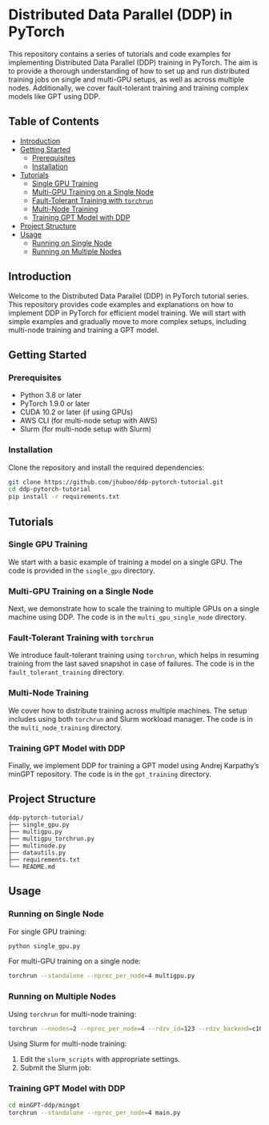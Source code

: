 
# Distributed Data Parallel (DDP) in PyTorch

This repository contains a series of tutorials and code examples for implementing Distributed Data Parallel (DDP) training in PyTorch. The aim is to provide a thorough understanding of how to set up and run distributed training jobs on single and multi-GPU setups, as well as across multiple nodes. Additionally, we cover fault-tolerant training and training complex models like GPT using DDP.

## Table of Contents

- [Introduction](#introduction)
- [Getting Started](#getting-started)
  - [Prerequisites](#prerequisites)
  - [Installation](#installation)
- [Tutorials](#tutorials)
  - [Single GPU Training](#single-gpu-training)
  - [Multi-GPU Training on a Single Node](#multi-gpu-training-on-a-single-node)
  - [Fault-Tolerant Training with `torchrun`](#fault-tolerant-training-with-torchrun)
  - [Multi-Node Training](#multi-node-training)
  - [Training GPT Model with DDP](#training-gpt-model-with-ddp)
- [Project Structure](#project-structure)
- [Usage](#usage)
  - [Running on Single Node](#running-on-single-node)
  - [Running on Multiple Nodes](#running-on-multiple-nodes)

## Introduction

Welcome to the Distributed Data Parallel (DDP) in PyTorch tutorial series. This repository provides code examples and explanations on how to implement DDP in PyTorch for efficient model training. We will start with simple examples and gradually move to more complex setups, including multi-node training and training a GPT model.

## Getting Started

### Prerequisites

- Python 3.8 or later
- PyTorch 1.9.0 or later
- CUDA 10.2 or later (if using GPUs)
- AWS CLI (for multi-node setup with AWS)
- Slurm (for multi-node setup with Slurm)

### Installation

Clone the repository and install the required dependencies:

```bash
git clone https://github.com/jhuboo/ddp-pytorch-tutorial.git
cd ddp-pytorch-tutorial
pip install -r requirements.txt
```

## Tutorials

### Single GPU Training

We start with a basic example of training a model on a single GPU. The code is provided in the `single_gpu` directory.

### Multi-GPU Training on a Single Node

Next, we demonstrate how to scale the training to multiple GPUs on a single machine using DDP. The code is in the `multi_gpu_single_node` directory.

### Fault-Tolerant Training with `torchrun`

We introduce fault-tolerant training using `torchrun`, which helps in resuming training from the last saved snapshot in case of failures. The code is in the `fault_tolerant_training` directory.

### Multi-Node Training

We cover how to distribute training across multiple machines. The setup includes using both `torchrun` and Slurm workload manager. The code is in the `multi_node_training` directory.

### Training GPT Model with DDP

Finally, we implement DDP for training a GPT model using Andrej Karpathy’s minGPT repository. The code is in the `gpt_training` directory.

## Project Structure

```plaintext
ddp-pytorch-tutorial/
├── single_gpu.py
├── multigpu.py
├── multigpu_torchrun.py
├── multinode.py
├── datautils.py
├── requirements.txt
└── README.md
```

## Usage

### Running on Single Node

For single GPU training:

```bash
python single_gpu.py
```

For multi-GPU training on a single node:

```bash
torchrun --standalone --nproc_per_node=4 multigpu.py
```

### Running on Multiple Nodes

Using `torchrun` for multi-node training:

```bash
torchrun --nnodes=2 --nproc_per_node=4 --rdzv_id=123 --rdzv_backend=c10d --rdzv_endpoint=node0:29500 multigpu_torchrun.py
```

Using Slurm for multi-node training:

1. Edit the `slurm_scripts` with appropriate settings.
2. Submit the Slurm job:


### Training GPT Model with DDP

```bash
cd minGPT-ddp/mingpt
torchrun --standalone --nproc_per_node=4 main.py
```
